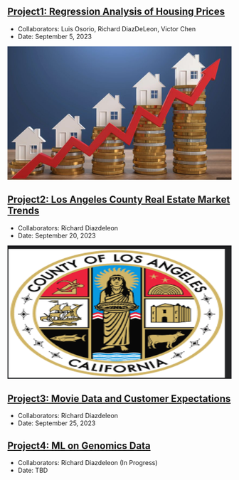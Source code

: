 ## [Project1: Regression Analysis of Housing Prices](https://github.com/dsrichard97/Project1_RegressionSTAT510)
* Collaborators: Luis Osorio, Richard DiazDeLeon, Victor Chen
* Date: September 5, 2023
<img src="Regression1.png" width= 600 height=300>

## [Project2: Los Angeles County Real Estate Market Trends](https://github.com/dsrichard97/Project2_LAcountyData)
* Collaborators: Richard Diazdeleon
* Date: September 20, 2023
<img src="LAcounty.png" width= 600 height=300>

## [Project3: Movie Data and Customer Expectations](https://github.com/dsrichard97/Project3_MovieCustomerData.git)
* Collaborators: Richard Diazdeleon
* Date: September 25, 2023


## [Project4: ML on Genomics Data](https://github.com/dsrichard97/Project4_MLgenomicsdata.git)
* Collaborators: Richard Diazdeleon (In Progress)
* Date: TBD 














